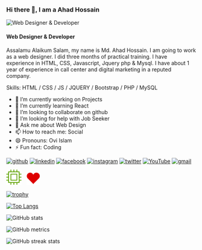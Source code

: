 ### Hi there 👋, I am a Ahad Hossain 

![Web Designer & Developer](https://avatars.githubusercontent.com/u/117075956?s=400&u=86112a23e5f91bd8ca1ad7627a83a5dcacfc5611&v=4)

#### Web Designer & Developer

Assalamu Alaikum Salam, my name is Md. Ahad Hossain. I am going to work as a web designer.  I did three months of practical training.  I have experience in HTML, CSS, Javascript, Jquery php & Mysql.  I have about 1 year of experience in call center and digital marketing in a reputed company.

Skills:  HTML / CSS / JS / JQUERY / Bootstrap / PHP / MySQL

- 🔭 I’m currently working on Projects  
- 🌱 I’m currently learning React 
- 👯 I’m looking to collaborate on github 
- 🤔 I’m looking for help with Job Seeker 
- 💬 Ask me about Web Design  
- 📫 How to reach me: Social 
- 😄 Pronouns: Ovi Islam 
- ⚡ Fun fact: Coding 


[<img src='https://cdn.jsdelivr.net/npm/simple-icons@3.0.1/icons/github.svg' alt='github' height='40'>](https://github.com/Ahadhossan)  [<img src='https://cdn.jsdelivr.net/npm/simple-icons@3.0.1/icons/linkedin.svg' alt='linkedin' height='40'>](https://www.linkedin.com/in/@ahadhossan/)  [<img src='https://cdn.jsdelivr.net/npm/simple-icons@3.0.1/icons/facebook.svg' alt='facebook' height='40'>](https://www.facebook.com/https://www.facebook.com/ahad.hossan.77377?mibextid=ZbWKwL)  [<img src='https://cdn.jsdelivr.net/npm/simple-icons@3.0.1/icons/instagram.svg' alt='instagram' height='40'>](https://www.instagram.com/@ahadhossanovi/)  [<img src='https://cdn.jsdelivr.net/npm/simple-icons@3.0.1/icons/twitter.svg' alt='twitter' height='40'>](https://twitter.com/MdAhadh74529755)  [<img src='https://cdn.jsdelivr.net/npm/simple-icons@3.0.1/icons/youtube.svg' alt='YouTube' height='40'>](https://www.youtube.com/channel/@mdahadhossan1881)  [<img src='https://cdn.jsdelivr.net/npm/simple-icons@3.0.1/icons/gmail.svg' alt='gmail' height='40'>](ahadm3016@gmail.com )  

<a href='https://docs.github.com/en/developers'><img src='https://raw.githubusercontent.com/acervenky/animated-github-badges/master/assets/devbadge.gif' width='40' height='40'></a> <a href='https://docs.github.com/en/github/supporting-the-open-source-community-with-github-sponsors'><img src='https://raw.githubusercontent.com/acervenky/animated-github-badges/master/assets/sponsorbadge.gif' width='35' height='35'></a> 

[![trophy](https://github-profile-trophy.vercel.app/?username=Ahadhossan)](https://github.com/ryo-ma/github-profile-trophy)

[![Top Langs](https://github-readme-stats.vercel.app/api/top-langs/?username=Ahadhossan)](https://github.com/anuraghazra/github-readme-stats)

![GitHub stats](https://github-readme-stats.vercel.app/api?username=Ahadhossan&show_icons=true&count_private=true)  

![GitHub metrics](https://metrics.lecoq.io/Ahadhossan)  

![GitHub streak stats](https://streak-stats.demolab.com/?user=Ahadhossan)  

